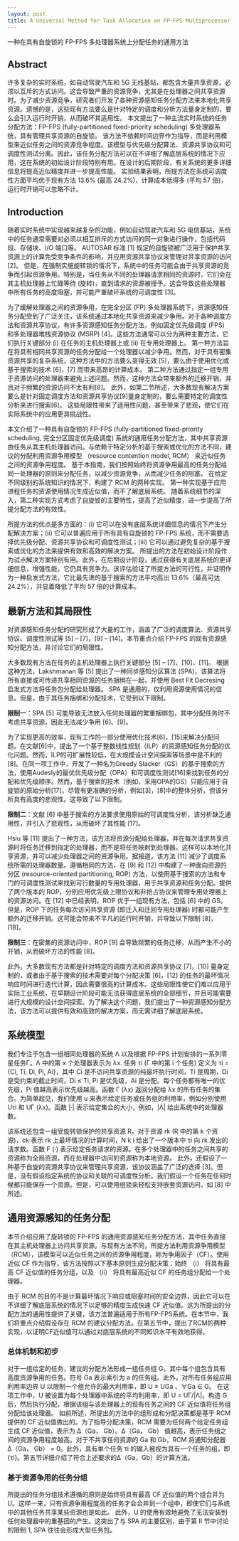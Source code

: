 ```yaml
---
layout: post
title: A Universal Method for Task Allocation on FP-FPS Multiprocessor Systems with Spin Locks
---
```


一种在具有自旋锁的 FP-FPS 多处理器系统上分配任务的通用方法

## Abstract

许多复杂的实时系统，如自动驾驶汽车和 5G 无线基站，都包含大量共享资源，必须以互斥的方式访问。这会导致严重的资源竞争，尤其是在处理器之间共享资源时。为了减少资源竞争，研究者们开发了各种资源感知任务分配方法来本地化共享资源。遗憾的是，这些现有方法要么是针对特定的调度和分析方法量身定制的，要么会引入运行时开销，从而破坏其适用性。
本文提出了一种主流实时系统的任务分配方法：FP-FPS (fully-partitioned fixed-priority scheduling) 多处理器系统，具有管理共享资源的自旋锁。
该方法不依赖时间边界作为指导，而是利用模型来近似任务之间的资源竞争程度。该模型与优先级分配算法、资源共享协议和可调度性测试分离。因此，该任务分配方法可以在不详细了解底层系统的情况下应用，这在系统的初始设计阶段特别有用。在设计的后期阶段，有关系统的更多详细信息将提高近似精度并进一步提高性能。
实验结果表明，所提方法在系统可调度性方面平均优于现有方法 13.6% (最高 24.2%)，计算成本低得多 (平均 57 倍)，运行时开销可以忽略不计。

## Introduction

随着实时系统中实现越来越复杂的功能，例如自动驾驶汽车和 5G 电信基站，系统中的任务通常需要对必须以相互排斥的方式访问的同一对象进行操作，包括代码段、存储块、I/O 端口等。
AUTOSAR 标准 [1] 规定的自旋锁被广泛用于保护共享资源上的计算免受竞争条件的影响，并应用资源共享协议来管理对共享资源的访问 [2]。
但是，在强制实施旋转锁的情况下，系统中的任务可能会由于共享资源的竞争而引起资源争用。特别是，当任务从不同的处理器请求相同的资源时，它们会在其主机处理器上忙碌等待 (旋转)，直到请求的资源被授予。这会导致这些处理器中所有任务的高度阻塞，并可能严重破坏系统的可调度性 [3]。

为了缓解处理器之间的资源争用，在完全分区 (FP) 多处理器系统下，资源感知任务分配受到了广泛关注，该系统通过本地化共享资源来减少争用。对于各种调度方法和资源共享协议，有许多资源感知任务分配方法，例如固定优先级调度 (FPS) 和多处理器堆栈资源协议 (MSRP) [4]。这些方法通常可以分为两种主要方法，它们执行关键部分 (i) 在任务的主机处理器上或 (ii) 在专用处理器上。
第一种方法旨在将具有相同共享资源的任务分配给一个处理器以减少争用。然而，对于具有密集资源共享的复杂系统，这种方法中的方法要么变得无效 [5]，要么由于使用优化或基于搜索的技术 [6]，[7] 而带来高昂的计算成本。
第二种方法通过指定一组专用于资源访问的处理器来避免上述问题。然而，这种方法会带来额外的迁移开销，并且对于频繁的资源访问不太有利[8]。
此外，如第二节所述，大多数现有解决方案要么是针对固定调度方法和资源共享协议[9]量身定制的，要么需要特定的调度性分析来进行搜索[6]。
这些局限性带来了适用性问题，甚至带来了悲观，使它们在实际系统中的应用更具挑战性。

本文介绍了一种具有自旋锁的 FP-FPS (fully-partitioned fixed-priority scheduling, 完全分区固定优先级调度) 系统的通用任务分配方法，其中共享资源由任务从其主机处理器访问。与依赖于特定分析的基于搜索或优化的方法不同，建议的分配利用资源争用模型 （resource contention model, RCM） 来近似任务之间的资源争用程度。
基于本指南，我们按照始终将资源争用最高的任务分配给同一处理器的原则来分配任务，以减少资源竞争，从而减少任务的阻塞。
在给定不同级别的系统知识的情况下，构建了 RCM 的两种实现。
第一种实现基于应用进程任务的资源使用情况生成近似值，而不了解底层系统。
随着系统细节的深入，第二种实现方式考虑了自旋锁的主要特性，提高了近似精度，进一步提高了所提分配方法的有效性。

所提方法的优点是多方面的：(i) 它可以在没有底层系统详细信息的情况下产生分配解决方案；(ii) 它可以普遍应用于所有具有自旋锁的 FP-FPS 系统，而不需要选择优先级分配、资源共享协议和可调度性测试；(iii) 它可以通过避免复杂的基于搜索或优化的方法来提供有效和高效的解决方案。
所提出的方法在初始设计阶段作为试点解决方案特别有用。此外，在后期设计阶段，通过获得有关底层系统的更详细信息，增强性能，它仍具有竞争力。该评估验证了所提方法的可行性，并证明作为一种启发式方法，它比最先进的基于搜索的方法平均高出 13.6%（最高可达 24.2%），并显着降低了平均 57 倍的计算成本。

## 最新方法和其局限性

对资源感知任务分配的研究形成了大量的工作，涵盖了广泛的调度算法、资源共享协议、调度性测试等 [5] – [7]，[9] – [14]。本节重点介绍 FP-FPS 的现有资源感知分配方法，并讨论它们的局限性。

大多数现有方法在任务的主机处理器上执行关键部分 [5] – [7]、[10]、[11]。
根据这种方法，Lakshmanan 等 [5] 提出了一种同步感知分区算法 (SPA)，该算法将所有直接或可传递共享相同资源的任务捆绑在一起，并使用 Best Fit Decresing 启发式方法将任务包分配给处理器。
SPA 是通用的，仅利用资源使用情况的信息。但是，由于其任务捆绑和分配技术，它受到以下限制。

**限制一**：SPA [5] 可能导致无法放入任何处理器的繁重捆绑包，其中分配任务时不考虑共享资源，因此无法减少争用 [6]、[9]。

为了实现更高的效率，现有工作的一部分使用优化技术[6]，[15]来解决分配问题。在文献[6]中，提出了一个基于整数线性规划（ILP）的资源感知任务分配的优化问题。然而，ILP的可扩展性较低，在大规模设计空间探索等场景中是不利的[8]。在同一项工作中，开发了一种名为Greedy Slacker（GS）的基于搜索的方法，使用Audesly的最优优先级分配（OPA）和可调度性测试[16]来找到任务的分配和优先级顺序。然而，基于搜索的技术（例如，采用OPA的GS）只能应用于自旋锁的原始分析[17]，尽管有更准确的分析，例如[3]，[8]中的整体分析，但该分析具有高度的悲观性。这导致了以下限制。

**限制二**：文献 [6] 中基于搜索的方法要求使用原始的可调度性分析，该分析缺乏通用性，并引入了悲观性，从而破坏了其性能 [17]。

Hsiu 等 [11] 提出了一种方法，该方法将资源分配给处理器，并在每次请求共享资源时将任务迁移到指定的处理器，而不是将任务映射到处理器。这样可以本地化共享资源，并可以减少处理器之间的资源争用。据报道，该方法 [11] 减少了调度系统所需的处理器数量。遵循相同的方法，在 [9] 和 [12] 中构建了一种面向资源的分区 (resource-oriented partitioning, ROP) 方法，以使用基于搜索的方法和专门的可调度性测试来找到可行数量的专用处理器，用于共享资源和任务分配。提供了两个版本的 ROP，分别应用优先级上限协议和非抢占协议来管理专用处理器上的资源访问。在 [12] 中已经表明，ROP 优于一组现有方法，包括 [6] 中的 GS。但是，ROP 下的任务每次访问共享资源 (即迁入和迁回专用处理器) 时都可能产生额外的迁移开销。这可能会带来不平凡的运行时开销，并导致以下限制 [8]，[18]。

**限制三**：在密集的资源访问中，ROP [9] 会导致频繁的任务迁移，从而产生不小的开销，从而破坏方法的性能 [8]。

此外，大多数现有方法都是针对特定的调度方法和资源共享协议 [7]，[10] 量身定制的，或者由于基于搜索的技术需要对每个分配决策 [6]，[12] 的任务的最坏情况响应时间进行迭代计算，因此需要很高的计算成本。这些局限性使它们难以应用于实际工业系统，在早期设计阶段可能无法获得底层系统的全部细节，并且可能需要进行大规模的设计空间探索。为了解决这个问题，我们提出了一种资源感知分配方法，该方法可以提供有效和高效的解决方案，而无需详细了解底层系统。

## 系统模型

我们专注于包含一组相同处理器的系统 Λ 以及根据 FP-FPS 计划安排的一系列零星任务Γ。Λ 中的第 x 个处理器表示为 λx. 任务 τi (Γ 中的第 i 个任务) 定义为 τi = {Ci, Ti, Di, Pi, Ai}，其中 Ci 是不访问共享资源的纯最坏执行时间，Ti 是周期，Di 是受约束的截止时间，Di ≤ Ti, Pi 是优先级，Ai 是分配。每个任务都有唯一的优先级，Pi 值越高表示优先级越高。函数 Γ (λx) 返回分配给 λx 的所有任务的集合。为简单起见，我们使用 u 来表示给定任务或任务组的利用率，例如分别使用 Uτi 和 UΓ (λx)。函数 |·| 表示给定集合的大小，例如，|Λ| 给出系统中的处理器数。

该系统还包含一组受旋转锁保护的共享资源 R。对于资源 rk (R 中的第 k 个资源)，ck 表示 rk 上最坏情况的计算时间，N k i 给出了一个版本中 τi 向 rk 发出的请求数。函数 F (·) 表示给定任务请求的资源。在多个处理器中的任务之间共享的资源称为全局资源，而在处理器中访问的资源称为本地资源。
此外，还假设了一种基于自旋的资源共享协议来管理共享资源，该协议涵盖了广泛的选择 [3]。但是，没有假设指定系统的协议和关联的可调度性分析。我们假设一个任务在任何时候都只能保存一个资源。但是，可以使用组锁来轻松支持嵌套资源访问，如 [8] 中所述。

## 通用资源感知的任务分配

本节介绍应用了旋转锁的 FP-FPS 的通用资源感知任务分配方法，其中任务直接在其主机处理器上访问共享资源。与现有方法不同，所提方法利用资源争用模型（RCM），该模型可以近似任务之间的资源争用程度，称为争用因子（CF）。使用近似 CF 作为指导，该方法按照以下基本原则生成分配决策：始终 （i） 将具有最高 CF 近似值的任务分组，以及 （ii） 将具有最高近似 CF 的任务组分配给一个处理器。

由于 RCM 的目的不是计算最坏情况下响应或阻塞时间的安全边界，因此它可以在不详细了解底层系统的情况下以足够的精度生成快速 CF 近似值。这为所提出的分配方法的通用性提供了关键，该方法普遍适用于所有FP-FPS系统。在本节中，我们将重点介绍假设存在 RCM 的建议分配方法。在第五节中，提出了RCM的两种实现，以证明CF近似值可以通过对底层系统的不同知识水平有效地获得。

### 总体机制和初步

对于一组给定的任务，建议的分配方法形成一组任务组 G，其中每个组包含具有高度资源争用的任务。符号 Ga 表示索引为 a 的任务组。此外，对所有任务组应用利用率边界 U 以限制一个组允许的最大利用率，即 U ≥ UGa 、∀Ga ∈ G。
在这项工作中，U 被设置为每个处理器中系统的平均利用率，即 U = UΓ/|Λ|。构造 G 后，然后执行分配，根据该组与该处理器上的现有任务之间的 CF 近似值将任务组分配给该处理器。
如前所述，所提出的方法中的组形成和分配决策都是基于 RCM 提供的 CF 近似值做出的。为了指导分配决策，RCM 需要为任何两个给定任务组生成 CF 近似值，表示为 ∆（Ga， Gb）。∆（Ga， Gb） 值越高，表示任务组之间的资源争用程度越高。对于不共享任何资源的 Ga 和 Gb，RCM 将通知分配器 ∆（Ga， Gb） = 0。此外，具有单个任务 τi 的输入被视为具有一个任务的组，即 {τi}。第五节详细介绍了符合上述要求的∆（Ga，Gb）的计算方法。

### 基于资源争用的任务分组

所提出的任务分组技术遵循的原则是始终将具有最高 CF 近似值的两个组合并为 U。这样一来，只有资源争用程度高的任务才会合并到一个组中，即使它们与系统中的其他任务共享某些资源也是如此。
此外，U 的使用有效地避免了无法安装到任何处理器中的重基团的产生。这突出了与 SPA 的主要区别，由于第 II 节中讨论的限制 1, SPA 往往会形成大型任务包。

